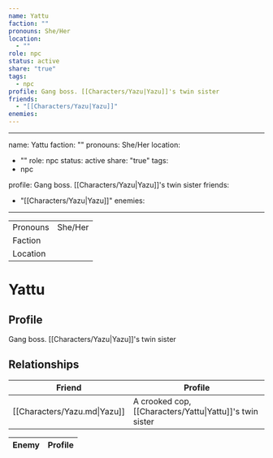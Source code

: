 ```yaml
---
name: Yattu
faction: ""
pronouns: She/Her
location:
  - ""
role: npc
status: active
share: "true"
tags:
  - npc
profile: Gang boss. [[Characters/Yazu|Yazu]]'s twin sister
friends:
  - "[[Characters/Yazu|Yazu]]"
enemies: 
---
```

---
name: Yattu
faction: ""
pronouns: She/Her
location:
  - ""
role: npc
status: active
share: "true"
tags:
  - npc

profile: Gang boss. [[Characters/Yazu|Yazu]]'s twin sister
friends:
  - "[[Characters/Yazu|Yazu]]"
enemies:
---


|  |  |
| ---- | ---- |
| Pronouns | She/Her |
| Faction |  |
| Location |  |


# Yattu
## Profile
Gang boss. [[Characters/Yazu|Yazu]]'s twin sister


## Relationships

| Friend                       | Profile                                                  |
| ---------------------------- | -------------------------------------------------------- |
| [[Characters/Yazu.md\|Yazu]] | A crooked cop, [[Characters/Yattu\|Yattu]]'s twin sister |


| Enemy | Profile |
| ----- | ------- |

